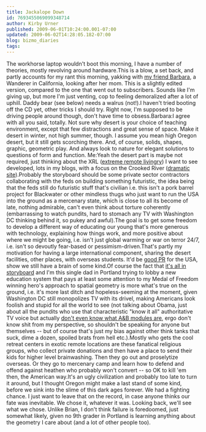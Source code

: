 ```yaml
---
title: Jackalope Down
id: 7693455069099348714
author: Kirby Urner
published: 2009-06-01T10:24:00.001-07:00
updated: 2009-06-02T14:28:05.182-07:00
blog: bizmo_diaries
tags: 
---
```


The workhorse laptop wouldn't boot this morning, I have a number of theories, mostly revolving around hardware.This is a blow, a set back, and partly accounts for my rant this morning, yakking with [my friend Barbara](http://worldgame.blogspot.com/2009/06/big-science.html), a Wanderer in California, looking after her mom.  This is a slightly edited version, compared to the one that went out to subscribers.  Sounds like I'm giving up, but more I'm just venting, cop to feeling demoralized after a lot of uphill.  Daddy bear (see below) needs a walrus (not!).I haven't tried booting off the CD yet, other tricks I should try.  Right now, I'm supposed to be driving people around though, don't have time to obsess.Barbara:I agree with all you said, totally.  Not sure why desert is your choice of teaching environment, except that few distractions and great sense of space.  Make it desert in winter, not high summer, though.  I assume you mean high Oregon desert, but it still gets scorching there.  And, of course, solids, shapes, graphic, geometric play.  And always look to nature for elegant solutions to questions of form and function. Me:Yeah the desert part is maybe not required, just thinking about the XRL ([extreme remote livingry](http://worldgame.blogspot.com/2009/02/shovel-ready.html)) I want to see developed, lots in my blogs, with a focus on the Crooked River ([dramatic site](http://mybizmo.blogspot.com/2007/03/high-desert.html)).Probably the storyboard should be some private sector contractors collaborating with the feds on building something futuristic, the idea being that the feds still do futuristic stuff that's civilian i.e. this isn't a pork barrel project for Blackwater or other mindless thugs who just want to run the USA into the ground as a mercenary state, which is close to all its become of late, nothing admirable, can't even think about torture coherently (embarrassing to watch pundits, hard to stomach any TV with Washington DC thinking behind it, so pukey and awful).The goal is to get some freedom to develop a different way of educating our young that's more generous with technology, explaining how things work, and more positive about where we might be going, i.e. isn't just global warming or war on terror 24/7, i.e. isn't so devoutly fear-based or pessimism-driven.That's partly my motivation for having a large international component, sharing the desert facilities, other places, with overseas students.  It'd be [good PR](http://mybizmo.blogspot.com/2008/08/new-kind-of-charter.html) for the USA, show we still have a brain of some kind.Of course the fact that [it's all in storyboard](http://controlroom.blogspot.com/2008/08/escaping-light-pollution.html) and I'm this single dad in Portland trying to lobby a new education system that pays at least some attention to my Medal of Freedom winning hero's approach to spatial geometry is more what's true on the ground, i.e. it's more last ditch and hopeless-seeming at the moment, given Washington DC still monopolizes TV with its drivel, making Americans look foolish and stupid for all the world to see (not talking about Obama, just about all the pundits who use that characteristic "know it all" authoritative TV voice but actually [don't even know what A&B modules are](http://worldgame.blogspot.com/2009/02/mite-fight.html), ergo don't know shit from my perspective, so shouldn't be speaking for anyone but themselves -- but of course that's just my bias against other think tanks that suck, dime a dozen, spoiled brats from hell etc.).Mostly who gets the cool retreat centers in exotic remote locations are these fanatical religious groups, who collect private donations and then have a place to send their kids for higher level brainwashing.  Then they go out and proselytize overseas.  Or they go to mercenary camp and learn how to defend and offend against heathen who probably won't convert -- so OK to kill 'em then, the American way.It's an ugly civilization and probably too late to turn it around, but I thought Oregon might make a last stand of some kind, before we sink into the slime of this dark ages forever.  We had a fighting chance. I just want to leave that on the record, in case anyone thinks our fate was inevitable.   We chose it, whatever it was.  Looking back, we'll see what we chose.  Unlike Brian, I don't think failure is foredoomed, just somewhat likely, given no 9th grader in Portland is learning anything about the geometry I care about (and a lot of other people too).